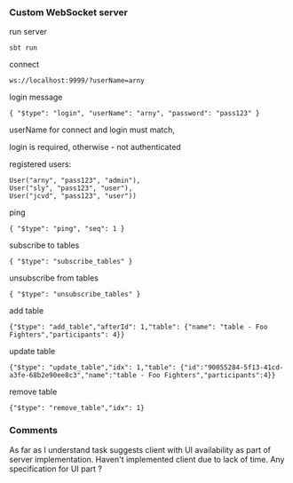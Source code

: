 
### Custom WebSocket server

run server
```
sbt run
```
connect
```
ws://localhost:9999/?userName=arny
```

login message
```
{ "$type": "login", "userName": "arny", "password": "pass123" }
```
userName for connect and login must match,

login is required, otherwise - not authenticated

registered users:
```
User("arny", "pass123", "admin"),
User("sly", "pass123", "user"),
User("jcvd", "pass123", "user"))
```

ping
```
{ "$type": "ping", "seq": 1 }
```

subscribe to tables
```
{ "$type": "subscribe_tables" }
```
unsubscribe from tables
```
{ "$type": "unsubscribe_tables" }
```

add table
```
{"$type": "add_table","afterId": 1,"table": {"name": "table - Foo Fighters","participants": 4}}
```

update table
```
{"$type": "update_table","idx": 1,"table": {"id":"90055284-5f13-41cd-a3fe-68b2e90ee8c3","name":"table - Foo Fighters","participants":4}}
```

remove table
```
{"$type": "remove_table","idx": 1}
```

### Comments
As far as I understand task suggests client with UI availability as part of server implementation.
Haven't implemented client due to lack of time.
Any specification for UI part ? 